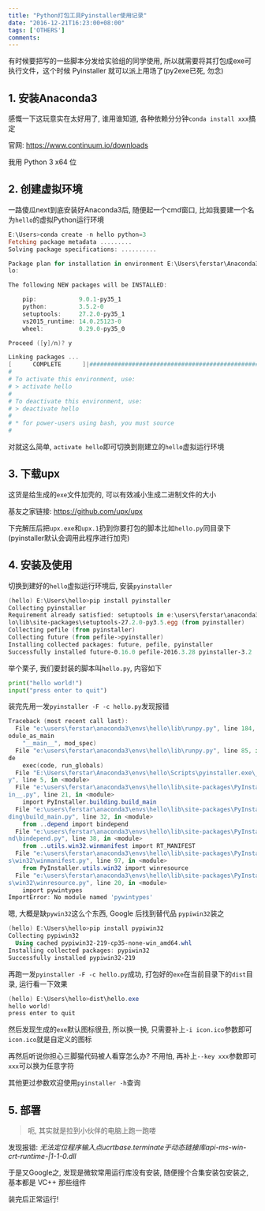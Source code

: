 ```yaml
---
title: "Python打包工具Pyinstaller使用记录"
date: "2016-12-21T16:23:00+08:00"
tags: ['OTHERS']
comments: 
---
```



有时候要把写的一些脚本分发给实验组的同学使用, 所以就需要将其打包成exe可执行文件，这个时候 Pyinstaller 就可以派上用场了(py2exe已死, 勿念)

## 1. 安装Anaconda3 

感慨一下这玩意实在太好用了, 谁用谁知道, 各种依赖分分钟`conda install xxx`搞定

官网: <https://www.continuum.io/downloads>

我用 Python 3 x64 位

## 2. 创建虚拟环境

一路傻瓜next到底安装好Anaconda3后, 随便起一个cmd窗口, 比如我要建一个名为`hello`的虚拟Python运行环境

```powershell
E:\Users>conda create -n hello python=3
Fetching package metadata .........
Solving package specifications: ..........

Package plan for installation in environment E:\Users\ferstar\Anaconda3\envs\hel
lo:

The following NEW packages will be INSTALLED:

    pip:            9.0.1-py35_1
    python:         3.5.2-0
    setuptools:     27.2.0-py35_1
    vs2015_runtime: 14.0.25123-0
    wheel:          0.29.0-py35_0

Proceed ([y]/n)? y

Linking packages ...
[      COMPLETE      ]|##################################################| 100%
#
# To activate this environment, use:
# > activate hello
#
# To deactivate this environment, use:
# > deactivate hello
#
# * for power-users using bash, you must source
#
```

对就这么简单, `activate hello`即可切换到刚建立的`hello`虚拟运行环境 

## 3. 下载upx

这货是给生成的`exe`文件加壳的, 可以有效减小生成二进制文件的大小

基友之家链接: <https://github.com/upx/upx>

下完解压后把`upx.exe`和`upx.1`扔到你要打包的脚本比如`hello.py`同目录下(pyinstaller默认会调用此程序进行加壳)

## 4. 安装及使用

切换到建好的`hello`虚拟运行环境后, 安装`pyinstaller`

```powershell
(hello) E:\Users\hello>pip install pyinstaller
Collecting pyinstaller
Requirement already satisfied: setuptools in e:\users\ferstar\anaconda3\envs\hel
lo\lib\site-packages\setuptools-27.2.0-py3.5.egg (from pyinstaller)
Collecting pefile (from pyinstaller)
Collecting future (from pefile->pyinstaller)
Installing collected packages: future, pefile, pyinstaller
Successfully installed future-0.16.0 pefile-2016.3.28 pyinstaller-3.2
```

举个栗子, 我们要封装的脚本叫`hello.py`, 内容如下

```python
print("hello world!")
input("press enter to quit")
```

装完先用一发`pyinstaller -F -c hello.py`发现报错

```powershell
Traceback (most recent call last):
  File "e:\users\ferstar\anaconda3\envs\hello\lib\runpy.py", line 184, in _run_m
odule_as_main
    "__main__", mod_spec)
  File "e:\users\ferstar\anaconda3\envs\hello\lib\runpy.py", line 85, in _run_co
de
    exec(code, run_globals)
  File "E:\Users\ferstar\Anaconda3\envs\hello\Scripts\pyinstaller.exe\__main__.p
y", line 5, in <module>
  File "e:\users\ferstar\anaconda3\envs\hello\lib\site-packages\PyInstaller\__ma
in__.py", line 21, in <module>
    import PyInstaller.building.build_main
  File "e:\users\ferstar\anaconda3\envs\hello\lib\site-packages\PyInstaller\buil
ding\build_main.py", line 32, in <module>
    from ..depend import bindepend
  File "e:\users\ferstar\anaconda3\envs\hello\lib\site-packages\PyInstaller\depe
nd\bindepend.py", line 38, in <module>
    from ..utils.win32.winmanifest import RT_MANIFEST
  File "e:\users\ferstar\anaconda3\envs\hello\lib\site-packages\PyInstaller\util
s\win32\winmanifest.py", line 97, in <module>
    from PyInstaller.utils.win32 import winresource
  File "e:\users\ferstar\anaconda3\envs\hello\lib\site-packages\PyInstaller\util
s\win32\winresource.py", line 20, in <module>
    import pywintypes
ImportError: No module named 'pywintypes'
```

嗯, 大概是缺`pywin32`这么个东西, Google 后找到替代品 `pypiwin32`装之

```powershell
(hello) E:\Users\hello>pip install pypiwin32
Collecting pypiwin32
  Using cached pypiwin32-219-cp35-none-win_amd64.whl
Installing collected packages: pypiwin32
Successfully installed pypiwin32-219
```

再跑一发`pyinstaller -F -c hello.py`成功, 打包好的`exe`在当前目录下的`dist`目录, 运行看一下效果

```powershell
(hello) E:\Users\hello>dist\hello.exe
hello world!
press enter to quit
```

然后发现生成的`exe`默认图标很丑, 所以换一换, 只需要补上`-i icon.ico`参数即可`icon.ico`就是自定义的图标

再然后听说你担心三脚猫代码被人看穿怎么办? 不用怕, 再补上`--key xxx`参数即可`xxx`可以换为任意字符

其他更过参数欢迎使用`pyinstaller -h`查询

## 5. 部署

> 呃, 其实就是拉到小伙伴的电脑上跑一跑喽

发现报错:
*无法定位程序输入点ucrtbase.terminate于动态链接库api-ms-win-crt-runtime-|1-1-0.dll*

于是又Google之, 发现是微软常用运行库没有安装, 随便搜个合集安装包安装之, 基本都是 VC++ 那些组件

装完后正常运行!